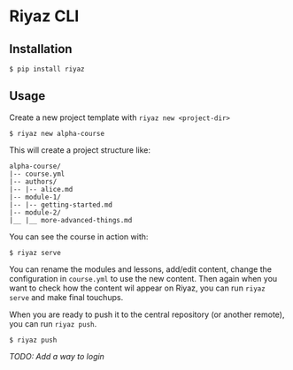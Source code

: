 # Riyaz CLI

## Installation

```shell
$ pip install riyaz
```

## Usage

Create a new project template with `riyaz new <project-dir>`

```shell
$ riyaz new alpha-course
```

This will create a project structure like:

```
alpha-course/
|-- course.yml
|-- authors/
|-- |-- alice.md
|-- module-1/
|-- |-- getting-started.md
|-- module-2/
|__ |__ more-advanced-things.md
```

You can see the course in action with:

```shell
$ riyaz serve
```

You can rename the modules and lessons, add/edit content, change the configuration in `course.yml`
to use the new content. Then again when you want to check how the content wil appear on Riyaz,
you can run `riyaz serve` and make final touchups.

When you are ready to push it to the central repository (or another remote), you can run
`riyaz push`.

```shell
$ riyaz push
```

*TODO: Add a way to login*
